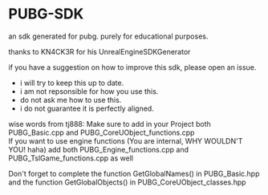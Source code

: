 # PUBG-SDK
an sdk generated for pubg. purely for educational purposes.

thanks to KN4CK3R for his UnrealEngineSDKGenerator

if you have a suggestion on how to improve this sdk, please open an issue.

* i will try to keep this up to date.
* i am not repsonsible for how you use this.
* do not ask me how to use this.
* i do not guarantee it is perfectly aligned.

wise words from tj888:
Make sure to add in your Project both PUBG_Basic.cpp and PUBG_CoreUObject_functions.cpp  
If you want to use engine functions (You are internal, WHY WOULDN'T YOU! haha) add both PUBG_Engine_functions.cpp and PUBG_TslGame_functions.cpp as well  

Don't forget to complete the function GetGlobalNames() in PUBG_Basic.hpp and the function GetGlobalObjects() in PUBG_CoreUObject_classes.hpp
